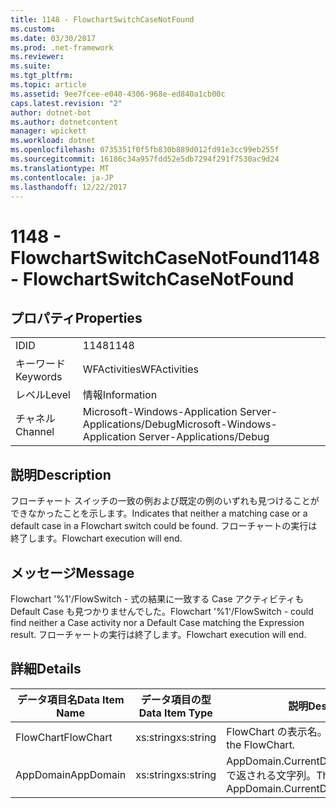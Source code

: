 ```yaml
---
title: 1148 - FlowchartSwitchCaseNotFound
ms.custom: 
ms.date: 03/30/2017
ms.prod: .net-framework
ms.reviewer: 
ms.suite: 
ms.tgt_pltfrm: 
ms.topic: article
ms.assetid: 9ee7fcee-e040-4306-968e-ed840a1cb00c
caps.latest.revision: "2"
author: dotnet-bot
ms.author: dotnetcontent
manager: wpickett
ms.workload: dotnet
ms.openlocfilehash: 0735351f0f5fb830b889d012fd91e3cc99eb255f
ms.sourcegitcommit: 16186c34a957fdd52e5db7294f291f7530ac9d24
ms.translationtype: MT
ms.contentlocale: ja-JP
ms.lasthandoff: 12/22/2017
---
```

# <a name="1148---flowchartswitchcasenotfound"></a><span data-ttu-id="d4ebf-102">1148 - FlowchartSwitchCaseNotFound</span><span class="sxs-lookup"><span data-stu-id="d4ebf-102">1148 - FlowchartSwitchCaseNotFound</span></span>
## <a name="properties"></a><span data-ttu-id="d4ebf-103">プロパティ</span><span class="sxs-lookup"><span data-stu-id="d4ebf-103">Properties</span></span>  
  
|||  
|-|-|  
|<span data-ttu-id="d4ebf-104">ID</span><span class="sxs-lookup"><span data-stu-id="d4ebf-104">ID</span></span>|<span data-ttu-id="d4ebf-105">1148</span><span class="sxs-lookup"><span data-stu-id="d4ebf-105">1148</span></span>|  
|<span data-ttu-id="d4ebf-106">キーワード</span><span class="sxs-lookup"><span data-stu-id="d4ebf-106">Keywords</span></span>|<span data-ttu-id="d4ebf-107">WFActivities</span><span class="sxs-lookup"><span data-stu-id="d4ebf-107">WFActivities</span></span>|  
|<span data-ttu-id="d4ebf-108">レベル</span><span class="sxs-lookup"><span data-stu-id="d4ebf-108">Level</span></span>|<span data-ttu-id="d4ebf-109">情報</span><span class="sxs-lookup"><span data-stu-id="d4ebf-109">Information</span></span>|  
|<span data-ttu-id="d4ebf-110">チャネル</span><span class="sxs-lookup"><span data-stu-id="d4ebf-110">Channel</span></span>|<span data-ttu-id="d4ebf-111">Microsoft-Windows-Application Server-Applications/Debug</span><span class="sxs-lookup"><span data-stu-id="d4ebf-111">Microsoft-Windows-Application Server-Applications/Debug</span></span>|  
  
## <a name="description"></a><span data-ttu-id="d4ebf-112">説明</span><span class="sxs-lookup"><span data-stu-id="d4ebf-112">Description</span></span>  
 <span data-ttu-id="d4ebf-113">フローチャート スイッチの一致の例および既定の例のいずれも見つけることができなかったことを示します。</span><span class="sxs-lookup"><span data-stu-id="d4ebf-113">Indicates that neither a matching case or a default case in a Flowchart switch could be found.</span></span> <span data-ttu-id="d4ebf-114">フローチャートの実行は終了します。</span><span class="sxs-lookup"><span data-stu-id="d4ebf-114">Flowchart execution will end.</span></span>  
  
## <a name="message"></a><span data-ttu-id="d4ebf-115">メッセージ</span><span class="sxs-lookup"><span data-stu-id="d4ebf-115">Message</span></span>  
 <span data-ttu-id="d4ebf-116">Flowchart '%1'/FlowSwitch - 式の結果に一致する Case アクティビティも Default Case も見つかりませんでした。</span><span class="sxs-lookup"><span data-stu-id="d4ebf-116">Flowchart '%1'/FlowSwitch - could find neither a Case activity nor a Default Case matching the Expression result.</span></span> <span data-ttu-id="d4ebf-117">フローチャートの実行は終了します。</span><span class="sxs-lookup"><span data-stu-id="d4ebf-117">Flowchart execution will end.</span></span>  
  
## <a name="details"></a><span data-ttu-id="d4ebf-118">詳細</span><span class="sxs-lookup"><span data-stu-id="d4ebf-118">Details</span></span>  
  
|<span data-ttu-id="d4ebf-119">データ項目名</span><span class="sxs-lookup"><span data-stu-id="d4ebf-119">Data Item Name</span></span>|<span data-ttu-id="d4ebf-120">データ項目の型</span><span class="sxs-lookup"><span data-stu-id="d4ebf-120">Data Item Type</span></span>|<span data-ttu-id="d4ebf-121">説明</span><span class="sxs-lookup"><span data-stu-id="d4ebf-121">Description</span></span>|  
|--------------------|--------------------|-----------------|  
|<span data-ttu-id="d4ebf-122">FlowChart</span><span class="sxs-lookup"><span data-stu-id="d4ebf-122">FlowChart</span></span>|<span data-ttu-id="d4ebf-123">xs:string</span><span class="sxs-lookup"><span data-stu-id="d4ebf-123">xs:string</span></span>|<span data-ttu-id="d4ebf-124">FlowChart の表示名。</span><span class="sxs-lookup"><span data-stu-id="d4ebf-124">The display name of the FlowChart.</span></span>|  
|<span data-ttu-id="d4ebf-125">AppDomain</span><span class="sxs-lookup"><span data-stu-id="d4ebf-125">AppDomain</span></span>|<span data-ttu-id="d4ebf-126">xs:string</span><span class="sxs-lookup"><span data-stu-id="d4ebf-126">xs:string</span></span>|<span data-ttu-id="d4ebf-127">AppDomain.CurrentDomain.FriendlyName で返される文字列。</span><span class="sxs-lookup"><span data-stu-id="d4ebf-127">The string returned by AppDomain.CurrentDomain.FriendlyName.</span></span>|
